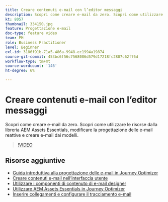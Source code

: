 ```yaml
---
title: Creare contenuti e-mail con l’editor messaggi
description: Scopri come creare e-mail da zero. Scopri come utilizzare le risorse dalla libreria AEM Assets Essentials, modificare la progettazione delle e-mail reattive e creare e-mail dai modelli.
kt: 8057
thumbnail: 334150.jpg
feature: Progettazione e-mail
doc-type: feature video
team: PM
role: Business Practitioner
level: Beginner
exl-id: 3186f91b-71a5-486a-9948-ec1994a19874
source-git-commit: 453bc6f56c7568086d579d17218fc2807c62f76d
workflow-type: tm+mt
source-wordcount: '146'
ht-degree: 6%

---
```


# Creare contenuti e-mail con l’editor messaggi

Scopri come creare e-mail da zero. Scopri come utilizzare le risorse dalla libreria AEM Assets Essentials, modificare la progettazione delle e-mail reattive e creare e-mail dai modelli.

>[!VIDEO](https://video.tv.adobe.com/v/334150?quality=12)

## Risorse aggiuntive

* [Guida introduttiva alla progettazione delle e-mail in Journey Optimizer](https://experienceleague.adobe.com/docs/journey-optimizer/using/create-messages/email-designer/design-emails.html)
* [Creare contenuti e-mail nell’interfaccia utente](https://experienceleague.adobe.com/docs/journey-optimizer/using/create-messages/email-designer/create-email-content.html)
* [Utilizzare i componenti di contenuto di e-mail designer](https://experienceleague.adobe.com/docs/journey-optimizer/using/create-messages/email-designer/content-components.html)
* [Utilizzare AEM Assets Essentials in Journey Optimizer](https://experienceleague.adobe.com/docs/journey-optimizer/using/create-messages/assets-essentials.html)
* [Inserire collegamenti e configurare il tracciamento e-mail](https://experienceleague.adobe.com/docs/journey-optimizer/using/reporting/message-tracking.html)
